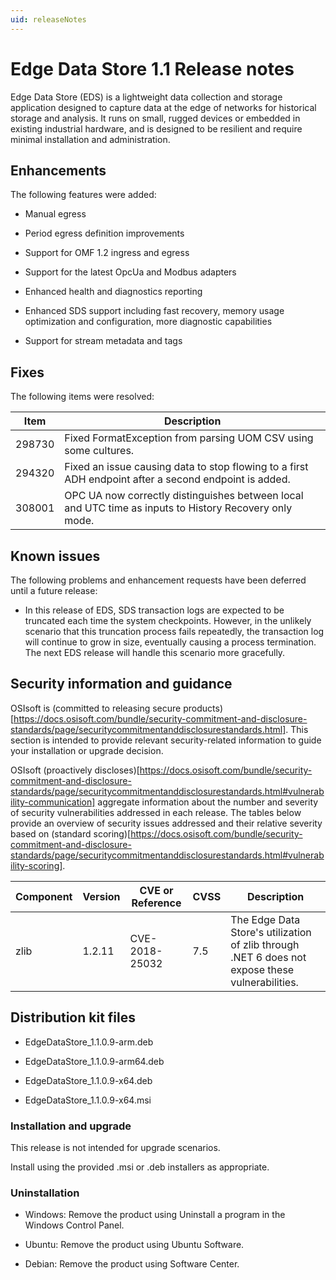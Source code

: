 ```yaml
---
uid: releaseNotes
---
```


# Edge Data Store 1.1 Release notes

Edge Data Store (EDS) is a lightweight data collection and storage application designed to capture data at the edge of networks for historical storage and analysis. It runs on small, rugged devices or embedded in existing industrial hardware, and is designed to be resilient and require minimal installation and administration.

## Enhancements

The following features were added: 

  - Manual egress

  - Period egress definition improvements
  
  - Support for OMF 1.2 ingress and egress

  - Support for the latest OpcUa and Modbus adapters

  - Enhanced health and diagnostics reporting

  - Enhanced SDS support including fast recovery, memory usage optimization and configuration, more diagnostic capabilities

  - Support for stream metadata and tags

## Fixes

The following items were resolved: 

| Item      | Description                                       |
|-----------|---------------------------------------------------|
| 298730    | Fixed FormatException from parsing UOM CSV using some cultures.   |
| 294320    | Fixed an issue causing data to stop flowing to a first ADH endpoint after a second endpoint is added.   |
| 308001    | OPC UA now correctly distinguishes between local and UTC time as inputs to History Recovery only mode.   |

## Known issues 

The following problems and enhancement requests have been deferred until a future release: 

  - In this release of EDS, SDS transaction logs are expected to be truncated each time the system checkpoints. However, in the unlikely scenario that this truncation process fails repeatedly, the transaction log will continue to grow in size, eventually causing a process termination. The next EDS release will handle this scenario more gracefully.

## Security information and guidance 

OSIsoft is (committed to releasing secure products)[https://docs.osisoft.com/bundle/security-commitment-and-disclosure-standards/page/securitycommitmentanddisclosurestandards.html]. This section is intended to provide relevant security-related information to guide your installation or upgrade decision.  

OSIsoft (proactively discloses)[https://docs.osisoft.com/bundle/security-commitment-and-disclosure-standards/page/securitycommitmentanddisclosurestandards.html#vulnerability-communication] aggregate information about the number and severity of security vulnerabilities addressed in each release. The tables below provide an overview of security issues addressed and their relative severity based on (standard scoring)[https://docs.osisoft.com/bundle/security-commitment-and-disclosure-standards/page/securitycommitmentanddisclosurestandards.html#vulnerability-scoring]. 

| Component      | Version    | CVE or Reference   | CVSS   | Description                               |
|----------------|------------|--------------------|--------|-------------------------------------------|
| zlib           | 1.2.11     | CVE-2018-25032     | 7.5    | The Edge Data Store's utilization of zlib through .NET 6 does not expose these vulnerabilities.   |

## Distribution kit files 

  - EdgeDataStore_1.1.0.9-arm.deb

  - EdgeDataStore_1.1.0.9-arm64.deb

  - EdgeDataStore_1.1.0.9-x64.deb

  - EdgeDataStore_1.1.0.9-x64.msi

### Installation and upgrade

This release is not intended for upgrade scenarios.

Install using the provided .msi or .deb installers as appropriate.

### Uninstallation

  - Windows: Remove the product using Uninstall a program in the Windows Control Panel.

  - Ubuntu: Remove the product using Ubuntu Software.

  - Debian: Remove the product using Software Center.
